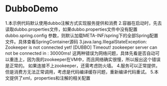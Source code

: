 # DubboDemo
1.本示例代码默认使用dubbo注解方式实现服务提供和消费
2.容器在启动时，先去读取dubbo.properties文件，如果dubbo.properties文件中没有配置dubbo.spring.config 参数，则默认加载META-INF/spring下的全部Spring配置文件。具体查看SpringContainer源码
3.java.lang.IllegalStateException: Zookeeper is not connected yet!
 [DUBBO] Timeout! zookeeper server can not be connected in : 30000ms!
 这两种错误为网络问题，具体先看是否自动可以重连上，因为我的zookeeper在VM中，而且网络确实很慢，所以报出这个错误是正常的。
 如果连接不上zookeeper，还需考虑防火墙。
 4.服务可以正常提供，但是消费方无法正常调用，考虑是代码编译缓存问题，重新编译代码重试。
 5.本文提供了xml，properties和注解的相关配置
